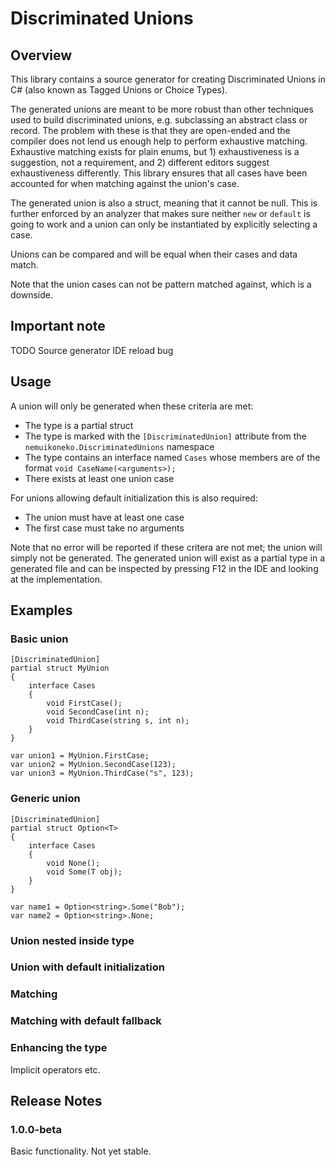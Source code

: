 # Discriminated Unions
## Overview
This library contains a source generator for creating Discriminated Unions in C# (also known as Tagged Unions or Choice Types).

The generated unions are meant to be more robust than other techniques used to build discriminated unions, e.g. subclassing an abstract class or record. The problem with these is that they are open-ended and the compiler does not lend us enough help to perform exhaustive matching. Exhaustive matching exists for plain enums, but 1) exhaustiveness is a suggestion, not a requirement, and 2) different editors suggest exhaustiveness differently. This library ensures that all cases have been accounted for when matching against the union's case.

The generated union is also a struct, meaning that it cannot be null. This is further enforced by an analyzer that makes sure neither `new` or `default` is going to work and a union can only be instantiated by explicitly selecting a case.

Unions can be compared and will be equal when their cases and data match.

Note that the union cases can not be pattern matched against, which is a downside.

## Important note

TODO Source generator IDE reload bug

## Usage

A union will only be generated when these criteria are met:
- The type is a partial struct
- The type is marked with the `[DiscriminatedUnion]` attribute from the `nemuikoneko.DiscriminatedUnions` namespace
- The type contains an interface named `Cases` whose members are of the format `void CaseName(<arguments>);`
- There exists at least one union case

For unions allowing default initialization this is also required:
- The union must have at least one case
- The first case must take no arguments

Note that no error will be reported if these critera are not met; the union will simply not be generated.
The generated union will exist as a partial type in a generated file and can be inspected by pressing F12 in the IDE and looking at the implementation.

## Examples
### Basic union
```
[DiscriminatedUnion]
partial struct MyUnion
{
    interface Cases
    {
        void FirstCase();
        void SecondCase(int n);
        void ThirdCase(string s, int n);
    }
}

var union1 = MyUnion.FirstCase;
var union2 = MyUnion.SecondCase(123);
var union3 = MyUnion.ThirdCase("s", 123);
```

### Generic union
```
[DiscriminatedUnion]
partial struct Option<T>
{
    interface Cases
    {
        void None();
        void Some(T obj);
    }
}

var name1 = Option<string>.Some("Bob");
var name2 = Option<string>.None;
```

### Union nested inside type
### Union with default initialization
### Matching
### Matching with default fallback
### Enhancing the type
Implicit operators etc.

## Release Notes
### 1.0.0-beta
Basic functionality. Not yet stable.
